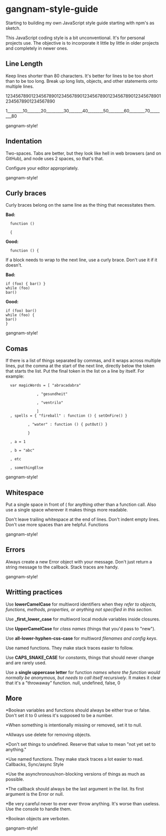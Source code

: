 # gangnam-style-guide

Starting to building my own JavaScript style guide starting with npm's as sketch.

This JavaScript coding style is a bit unconventional. It's for personal projects use. The objective is to incorporate it little by little in older projects and completely in newer ones.


<h2>Line Length</h2>

Keep lines shorter than 80 characters. It's better for lines to be too short than to be too long. Break up long lists, objects, and other statements onto multiple lines.

12345678901234567890123456789012345678901234567890123456789012345678901234567890

1________10_______20_________30_______40________50________60________70________80  

gangnam-style!

<h2>Indentation</h2>

Two-spaces. Tabs are better, but they look like hell in web browsers (and on GitHub), and node uses 2 spaces, so that's that.

Configure your editor appropriately.

gangnam-style!

<h2>Curly braces</h2>

Curly braces belong on the same line as the thing that necessitates them.

<b>Bad:</b>

      function ()
      
      {

<b>Good:</b>

      function () {

If a block needs to wrap to the next line, use a curly brace. Don't use it if it doesn't.

<b>Bad:</b>

    if (foo) { bar() }
    while (foo)
    bar()

<b>Good:</b>

    if (foo) bar()
    while (foo) {
    bar()
    }

gangnam-style!

<h2>Comas</h2>

If there is a list of things separated by commas, and it wraps across multiple lines, put the comma at the start of the next line, directly below the token that starts the list. Put the final token in the list on a line by itself. For example:


      var magicWords = [ "abracadabra"
   
                  , "gesundheit"
                  
                  , "ventrilo"
                  
                  ]
      , spells = { "fireball" : function () { setOnFire() }
   
              , "water" : function () { putOut() }
              
              }
              
      , a = 1
   
      , b = "abc"
   
      , etc
   
      , somethingElse
   


gangnam-style!

<h2>Whitespace</h2>

Put a single space in front of ( for anything other than a function call. Also use a single space wherever it makes things more readable.

Don't leave trailing whitespace at the end of lines. Don't indent empty lines. Don't use more spaces than are helpful.
Functions

gangnam-style!

<h2>Errors</h2>

Always create a new Error object with your message. Don't just return a string message to the callback. Stack traces are handy.

gangnam-style!

<h2>Writting practices</h2>

Use <b>lowerCamelCase</b> for multiword identifiers when they <i>refer to objects, functions, methods, properties, or anything not specified in this section.</i>

Use <b>_first_lower_case</b> for multiword local module variables inside closures.

Use <b>UpperCamelCase</b> for <i>class names</i> (things that you'd pass to "new").

Use <b>all-lower-hyphen-css-case</b> for multiword <i>filenames and config keys</i>.

Use named functions. They make stack traces easier to follow.

Use <b>CAPS_SNAKE_CASE</b> for <i>constants</i>, things that should never change and are rarely used.

Use a <b>single uppercase letter</b> for function <i>names where the function would normally be anonymous, but needs to call itself recursively</i>. It makes it clear that it's a "throwaway" function.
null, undefined, false, 0


<h2>More</h2>

*Boolean variables and functions should always be either true or false. Don't set it to 0 unless it's supposed to be a number.

*When something is intentionally missing or removed, set it to null.

*Allways use delete for removing objects.

*Don't set things to undefined. Reserve that value to mean "not yet set to anything."

*Use named functions. They make stack traces a lot easier to read.
Callbacks, Sync/async Style

*Use the asynchronous/non-blocking versions of things as much as possible. 

*The callback should always be the last argument in the list. Its first argument is the Error or null.

*Be very careful never to ever ever throw anything. It's worse than useless. Use the console to handle them.

*Boolean objects are verboten.


gangnam-style!
